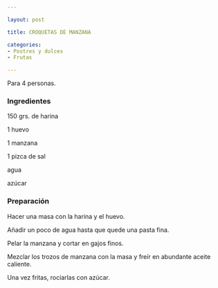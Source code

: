 ```yaml
---

layout: post

title: CROQUETAS DE MANZANA

categories:
- Postres y dulces
- Frutas

---
```


Para 4 personas.

<h3>Ingredientes</h3>

150 grs. de harina

1 huevo

1 manzana

1 pizca de sal

agua

azúcar

<h3>Preparación</h3>

Hacer una masa con la harina y el huevo.

Añadir un poco de agua hasta que quede una pasta fina.

Pelar la manzana y cortar en gajos finos.

Mezclar los trozos de manzana con la masa y freír en abundante aceite caliente.

Una vez fritas, rociarlas con azúcar.

